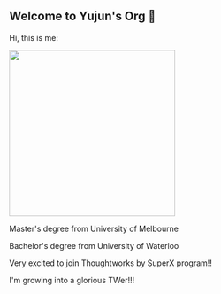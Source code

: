 ## Welcome to Yujun's Org 👋

Hi, this is me:

<img src="https://user-images.githubusercontent.com/98198529/151481582-81172646-7a23-40e8-ac8d-7fb6c93f67f8.JPG" width="300"/><br/>

Master's degree from University of Melbourne

Bachelor's degree from University of Waterloo

Very excited to join Thoughtworks by SuperX program!!

I'm growing into a glorious TWer!!!

